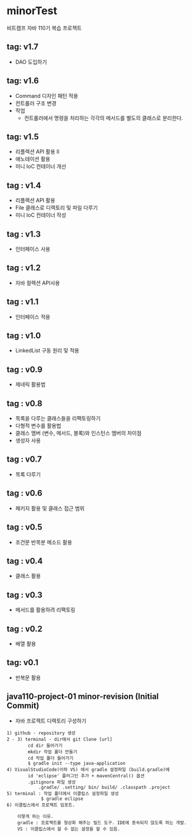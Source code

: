 # minorTest

비트캠프 자바 110기 복습 프로젝트

## tag: v1.7

- DAO 도입하기

## tag: v1.6

- Command 디자인 패턴 적용
- 컨트롤러 구조 변경
- 작업
    - 컨트롤러에서 명령을 처리하는 각각의 메서드를 별도의 클래스로 분리한다.
    
## tag: v1.5

- 리플렉션 API 활용 II
- 애노테이션 활용
- 미니 IoC 컨테이너 개선

## tag : v1.4

- 리플랙션 API 활용
- File 클래스로 디렉토리 및 파일 다루기
- 미니 IoC 컨테이너 작성

## tag : v1.3

- 인터페이스 사용

## tag : v1.2

- 자바 컬렉션 API사용

## tag : v1.1

- 인터페이스 적용

## tag : v1.0

- LinkedList 구동 원리 및 적용

## tag : v0.9

- 제네릭 활용법

## tag : v0.8

- 목록을 다루는 클래스들을 리팩토링하기
- 다형적 변수를 활용법
- 클래스 멤버 (변수, 메서드, 블록)와 인스턴스 멤버의 차이점
- 생성자 사용

## tag : v0.7

- 목록 다루기

## tag : v0.6

- 패키지 활용 및 클래스 접근 범위

## tag : v0.5

- 조건문 반목분 메소드 활용

## tag : v0.4

- 클래스 활용

## tag : v0.3

- 메서드를 활용하려 리팩토링

## tag : v0.2

- 배열 활용

## tag: v0.1

- 반복문 활용


## java110-project-01 minor-revision (Initial Commit)

-   자바 프로젝트 디렉토리 구성하기

```
1) github - repository 생성
2 - 3) terminal - dir에서 git Clone [url]
        cd dir 들어가기
        mkdir 작업 폴더 만들기
        cd 작업 폴더 들어가기
        $ gradle init --type java-application
4) VisualStudioCode(이하 VS) 에서 gradle 설정파일 (build.gradle)에
        id 'eclipse' 플러그인 추가 + mavenCentral() 옵션
        .gitignore 파일 생성
            .gradle/ .setting/ bin/ build/ .classpath .project
5) terminal : 작업 폴더에서 이클립스 설정파일 생성
             $ gradle eclipse
6) 이클립스에서 프로젝트 임포트.

    이렇게 하는 이유.
    gradle : 프로젝트를 형상화 해주는 빌드 도구. IDE에 종속되지 않도록 하는 개발.
    VS : 이클립스에서 할 수 없는 설정을 할 수 있음.
        
```